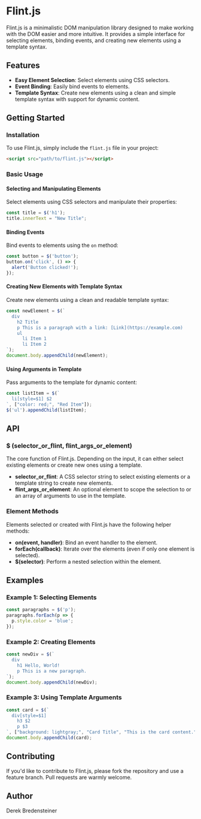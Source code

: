 # Flint.js

Flint.js is a minimalistic DOM manipulation library designed to make working with the DOM easier and more intuitive. It provides a simple interface for selecting elements, binding events, and creating new elements using a template syntax.

## Features

- **Easy Element Selection**: Select elements using CSS selectors.
- **Event Binding**: Easily bind events to elements.
- **Template Syntax**: Create new elements using a clean and simple template syntax with support for dynamic content.

## Getting Started

### Installation

To use Flint.js, simply include the `flint.js` file in your project:

```html
<script src="path/to/flint.js"></script>
```

### Basic Usage

#### Selecting and Manipulating Elements

Select elements using CSS selectors and manipulate their properties:

```javascript
const title = $('h1');
title.innerText = "New Title";
```

#### Binding Events

Bind events to elements using the `on` method:

```javascript
const button = $('button');
button.on('click', () => {
  alert('Button clicked!');
});
```

#### Creating New Elements with Template Syntax

Create new elements using a clean and readable template syntax:

```javascript
const newElement = $(`
  div
    h2 Title
    p This is a paragraph with a link: [Link](https://example.com)
    ul
      li Item 1
      li Item 2
`);
document.body.appendChild(newElement);
```

#### Using Arguments in Template

Pass arguments to the template for dynamic content:

```javascript
const listItem = $(`
  li[style=$1] $2
`, ["color: red;", "Red Item"]);
$('ul').appendChild(listItem);
```

## API

### $ (selector_or_flint, flint_args_or_element)

The core function of Flint.js. Depending on the input, it can either select existing elements or create new ones using a template.

- **selector_or_flint**: A CSS selector string to select existing elements or a template string to create new elements.
- **flint_args_or_element**: An optional element to scope the selection to or an array of arguments to use in the template.

### Element Methods

Elements selected or created with Flint.js have the following helper methods:

- **on(event, handler)**: Bind an event handler to the element.
- **forEach(callback)**: Iterate over the elements (even if only one element is selected).
- **$(selector)**: Perform a nested selection within the element.

## Examples

### Example 1: Selecting Elements

```javascript
const paragraphs = $('p');
paragraphs.forEach(p => {
  p.style.color = 'blue';
});
```

### Example 2: Creating Elements

```javascript
const newDiv = $(`
  div
    h1 Hello, World!
    p This is a new paragraph.
`);
document.body.appendChild(newDiv);
```

### Example 3: Using Template Arguments

```javascript
const card = $(`
  div[style=$1]
    h3 $2
    p $3
`, ["background: lightgray;", "Card Title", "This is the card content."]);
document.body.appendChild(card);
```

## Contributing

If you'd like to contribute to Flint.js, please fork the repository and use a feature branch. Pull requests are warmly welcome.

## Author

Derek Bredensteiner
